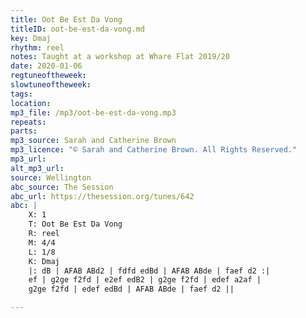 ```yaml
---
title: Oot Be Est Da Vong
titleID: oot-be-est-da-vong.md
key: Dmaj
rhythm: reel
notes: Taught at a workshop at Whare Flat 2019/20
date: 2020-01-06
regtuneoftheweek:
slowtuneoftheweek:
tags:
location:
mp3_file: /mp3/oot-be-est-da-vong.mp3
repeats:
parts:
mp3_source: Sarah and Catherine Brown
mp3_licence: "© Sarah and Catherine Brown. All Rights Reserved."
mp3_url:
alt_mp3_url:
source: Wellington
abc_source: The Session
abc_url: https://thesession.org/tunes/642
abc: |
    X: 1
    T: Oot Be Est Da Vong
    R: reel
    M: 4/4
    L: 1/8
    K: Dmaj
    |: dB | AFAB ABd2 | fdfd edBd | AFAB ABde | faef d2 :|
    ef | g2ge f2fd | e2ef edB2 | g2ge f2fd | edef a2af |
    g2ge f2fd | edef edBd | AFAB ABde | faef d2 ||

---
```

